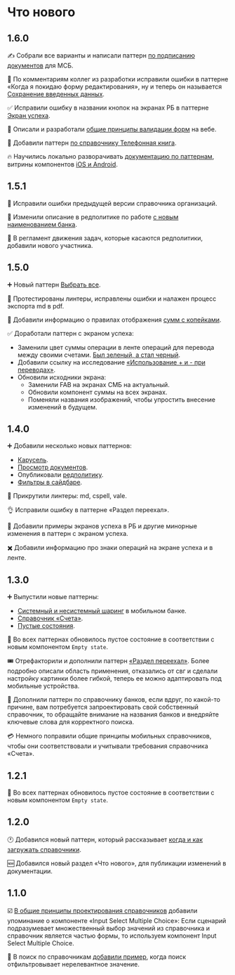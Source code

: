 # Что нового

## 1.6.0

✍ Собрали все варианты и написали паттерн [по подписанию документов](/patterns/signing) для МСБ.

💾 По комментариям коллег из разработки исправили ошибки в паттерне «Когда я покидаю форму редактирования», ну и теперь он называется [Сохранение введенных данных](/patterns/saving-data).

✅ Исправили ошибку в названии кнопок на экранах РБ в паттерне [Экран успеха](/patterns/result).

🚫 Описали и разработали [общие принципы валидации форм](/patterns/validation) на вебе.

📱 Добавили паттерн [по справочнику Телефонная книга](/patterns/classified/phone).

🔥 Научились локально разворачивать [документацию по паттернам](/about/deploy), витрины компонентов [iOS и Android](/showcases).

## 1.5.1

🐞 Исправили ошибки предыдущей версии справочника организаций.

📃 Изменили описание в редполитике по работе [с новым наименованием банка](/rdpk#банк-с-маленькой-буквы).

🤸 В регламент движения задач, которые касаются редполитики, добавили нового участника.

## 1.5.0

➕ Новый паттерн [Выбрать все](/patterns/select-all/).

🌻 Протестированы линтеры, исправлены ошибки и налажен процесс экспорта md в pdf.

🔢 Добавили информацию о правилах отображения [сумм с копейками](/rdpk#суммы-с-копейками).

✅ Доработали паттерн с экраном успеха:

- Заменили цвет суммы операции в ленте операций для перевода между своими счетами. [Был зеленый, а стал черный](/patterns/result/#платежная-страница).
- Добавили ссылку на исследование [«Использование + и - при переводах»](/patterns/result/#ссылки).
- Обновили исходники экрана:
  - Заменили FAB на экранах СМБ на актуальный.
  - Обновили компонент суммы на всех экранах.
  - Поменяли названия изображений, чтобы упростить внесение изменений в будущем.

## 1.4.0

➕ Добавили несколько новых паттернов:

- [Карусель](/patterns/carousel/).
- [Просмотр документов](/patterns/documents/).
- Опубликовали [редполитику](/rdpk).
- [Фильтры в сайдбаре](/patterns/sidebar-filters/).

🚓 Прикрутили линтеры: md, cspell, vale.

👌 Исправили ошибку в паттерне «Раздел переехал».

🕺 Добавили примеры экранов успеха в РБ и другие минорные изменения в паттерн с экраном успеха.

✖️ Добавили информацию про знаки операций на экране успеха и в ленте.

## 1.3.0

➕ Выпустили новые паттерны:

- [Системный и несистемный шаринг](/patterns/sharescreen/) в мобильном банке.
- [Справочник «Счета»](/patterns/classified/bill/).
- [Пустые состояния](/patterns/empty-state/).

🫙 Во всех паттернах обновилось пустое состояние в соответствии с новым компонентом `Empty state`.

🎟️ Отрефакторили и дополнили паттерн [«Раздел переехал»](/patterns/section-moved/). Более подробно описали область применения, отказались от свг и сделали настройку картинки более гибкой, теперь ее можно адаптировать под мобильные устройства.

🏦 Дополнили паттерн по справочнику банков, если вдруг, по какой-то причине, вам потребуется запроектировать свой собственный справочник, то обращайте внимание на названия банков и внедряйте ключевые слова для корректного поиска.

💳 Немного поправили общие принципы мобильных справочников, чтобы они соответствовали и учитывали требования справочника «Счета».

## 1.2.1

📁 Во всех паттернах обновилось пустое состояние в соответствии с новым компонентом `Empty state`.

## 1.2.0

🕐 Добавился новый паттерн, который рассказывает [когда и как загружать справочники](/patterns/classified/when-to-upload/).

🆕 Добавился новый раздел «Что нового», для публикации изменений в документации.

## 1.1.0

☑️ [В общие принципы проектирования справочников](/patterns/classified/) добавили упоминание о компоненте «Input Select Multiple Choice»: Если сценарий подразумевает множественный выбор значений из справочника и справочник является частью формы, то используем компонент Input Select Multiple Choice.

🔎 В поиск по справочникам [добавили пример](/patterns/classified/search/), когда поиск отфильтровывает нерелевантное значение.
